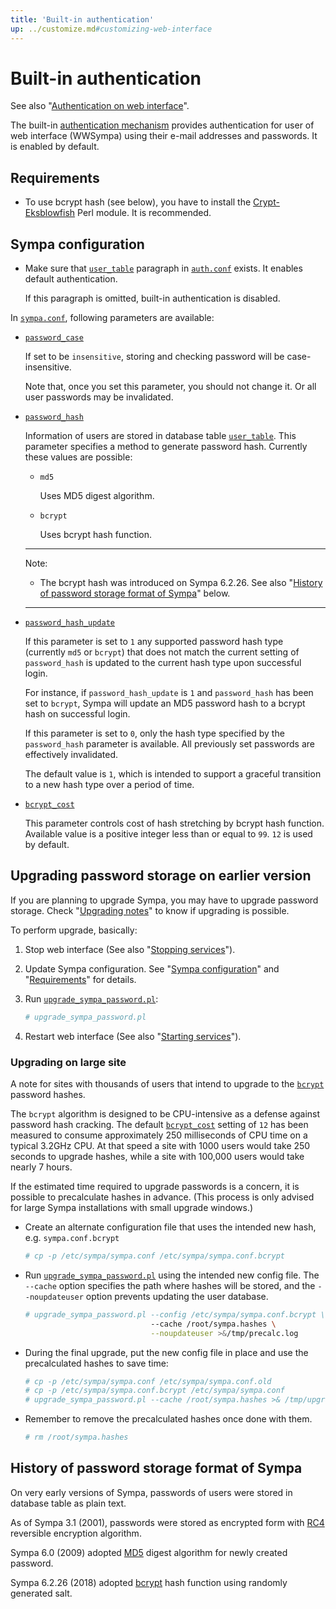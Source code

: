 ```yaml
---
title: 'Built-in authentication'
up: ../customize.md#customizing-web-interface
---
```


Built-in authentication
================================

See also "[Authentication on web interface](authentication-web.md)".

The built-in
[authentication mechanism](authentication-web.md#authentication-mechanisms)
provides authentication for user of web interface (WWSympa) using their
e-mail addresses and passwords.  It is enabled by default.

Requirements
------------

  * To use bcrypt hash (see below), you have to install the
    [Crypt-Eksblowfish](http://search.cpan.org/dist/Crypt-Eksblowfish/)
    Perl module.
    It is recommended.

Sympa configuration
-------------------

  * Make sure that [`user_table`](../man/auth.conf.5.md#ldap-paragraph)
    paragraph in [`auth.conf`](../man/auth.conf.5.md) exists.  It enables
    default authentication.

    If this paragraph is omitted, built-in authentication is disabled.

In [`sympa.conf`](../layout.md#config), following parameters are available:

  * [`password_case`](../man/sympa.conf.5.md#password_case)

    If set to be `insensitive`, storing and checking password will be
    case-insensitive.

    Note that, once you set this parameter, you should not change it.
    Or all user passwords may be invalidated.

  * [`password_hash`](../man/sympa.conf.5.md#password_hash)

    Information of users are stored in database table
    [`user_table`](../man/sympa_database.5.md#user_table).
    This parameter specifies a method to generate password hash.  Currently
    these values are possible:

      - `md5`

         Uses MD5 digest algorithm.

      - `bcrypt`

         Uses bcrypt hash function.

    ----
    Note:

      * The bcrypt hash was introduced on Sympa 6.2.26.  See also
        "[History of password storage format of Sympa](#history-of-password-storage-format-of-sympa)"
        below.

    ----

  * [`password_hash_update`](../man/sympa.conf.5.md#password_hash_update)

    If this parameter is set to `1` any supported password hash type (currently `md5` or `bcrypt`) 
    that does not match the current setting of `password_hash` is updated to
    the current hash type upon successful login.
    
    For instance, if `password_hash_update` is `1` and `password_hash` has been set to
    `bcrypt`, Sympa  will update an MD5 password hash to a bcrypt hash on successful login.
    
    If this parameter is set to `0`, only the hash type specified by the `password_hash` parameter is available.
    All previously set passwords are effectively invalidated.
    
    The default value is `1`, which is intended to support a graceful transition to a
    new hash type over a period of time.

  * [`bcrypt_cost`](../man/sympa.conf.5.md#bcrypt_cost)

    This parameter controls cost of hash stretching by bcrypt hash function.
    Available value is a positive integer less than or equal to `99`.
    `12` is used by default.

Upgrading password storage on earlier version
---------------------------------------------

If you are planning to upgrade Sympa, you may have to upgrade password
storage.  Check "[Upgrading notes](../upgrade/notes.md)" to know if upgrading
is possible.

To perform upgrade, basically:

  1. Stop web interface (See also
     "[Stopping services](../admin/services.md#stopping-services)").

  2. Update Sympa configuration.  See "[Sympa configuration](#sympa-configuration)"
     and "[Requirements](#requirements)" for details.

  3. Run [``upgrade_sympa_password.pl``](../man/upgrade_sympa_password.1.md):
     ``` bash
     # upgrade_sympa_password.pl
     ```
  4. Restart web interface (See also
     "[Starting services](../admin/services.md#starting-services)").

### Upgrading on large site

A note for sites with thousands of users that intend to upgrade to
the [``bcrypt``](../man/sympa.conf.5.md#password_hash) password hashes.

The ``bcrypt`` algorithm is designed to be CPU-intensive as a defense against
password hash cracking.
The default [``bcrypt_cost``](../man/sympa.conf.5.md#bcrypt_cost) setting of
`12` has been measured to consume approximately 250 milliseconds of CPU time
on a typical 3.2GHz CPU. At that speed a site with 1000 users would take 250
seconds to upgrade hashes, while a site with 100,000 users would take nearly 7
hours.

If the estimated time required to upgrade passwords is a concern, it is
possible to precalculate hashes in advance.  (This process is only advised for
large Sympa installations with small upgrade windows.)
        
  - Create an alternate configuration file that uses the intended new hash,
    e.g. ``sympa.conf.bcrypt``
    ``` bash
    # cp -p /etc/sympa/sympa.conf /etc/sympa/sympa.conf.bcrypt
    ```
  - Run [``upgrade_sympa_password.pl``](../man/upgrade_sympa_password.1.md)
    using the intended new config file. The
    ``--cache`` option specifies the path where hashes will be stored, and the
    ``--noupdateuser`` option prevents updating the user database.
   
    ``` bash
    # upgrade_sympa_password.pl --config /etc/sympa/sympa.conf.bcrypt \
                                --cache /root/sympa.hashes \
                                --noupdateuser >&/tmp/precalc.log
    ```
  - During the final upgrade, put the new config file in place and use the
    precalculated hashes to save time:
    ``` bash
    # cp -p /etc/sympa/sympa.conf /etc/sympa/sympa.conf.old
    # cp -p /etc/sympa/sympa.conf.bcrypt /etc/sympa/sympa.conf
    # upgrade_sympa_password.pl --cache /root/sympa.hashes >& /tmp/upgrade.log
    ```
  - Remember to remove the precalculated hashes once done with them.
    ``` bash
    # rm /root/sympa.hashes
    ```

History of password storage format of Sympa
-------------------------------------------

On very early versions of Sympa, passwords of users were stored in database
table as plain text.

As of Sympa 3.1 (2001), passwords were stored as encrypted form with
[RC4](https://tools.ietf.org/html/draft-kaukonen-cipher-arcfour-03)
reversible encryption algorithm.

Sympa 6.0 (2009) adopted [MD5](https://tools.ietf.org/html/rfc6151)
digest algorithm for newly created password.

Sympa 6.2.26 (2018) adopted
[bcrypt](https://www.usenix.org/legacy/publications/library/proceedings/usenix99/provos/provos_html/backup.html)
hash function using randomly generated salt.

